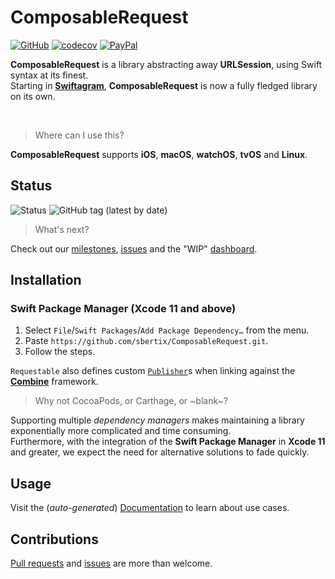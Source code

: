 # ComposableRequest
[![GitHub](https://img.shields.io/github/license/sbertix/ComposableRequest)](LICENSE)
[![codecov](https://codecov.io/gh/sbertix/ComposableRequest/branch/master/graph/badge.svg)](https://codecov.io/gh/sbertix/ComposableRequest) [![PayPal](https://img.shields.io/badge/support-PayPal-blue?style=flat&logo=paypal)](https://www.paypal.me/sbertix)

**ComposableRequest** is a library abstracting away **URLSession**, using Swift syntax at its finest.\
Starting in [**Swiftagram**](https://github.com/sbertix/Swiftagram), **ComposableRequest** is now a fully fledged library on its own.

<br/>

> Where can I use this?

**ComposableRequest** supports **iOS**, **macOS**, **watchOS**, **tvOS** and **Linux**.

## Status
![Status](https://github.com/sbertix/ComposableRequest/workflows/master/badge.svg)
![GitHub tag (latest by date)](https://img.shields.io/github/v/tag/sbertix/ComposableRequest)

> What's next?

Check out our [milestones](https://github.com/sbertix/ComposableRequest/milestones), [issues](https://github.com/sbertix/ComposableRequests/issues) and the "WIP" [dashboard](https://github.com/sbertix/ComposableRequest/projects/1).

## Installation
### Swift Package Manager (Xcode 11 and above)
1. Select `File`/`Swift Packages`/`Add Package Dependency…` from the menu.
1. Paste `https://github.com/sbertix/ComposableRequest.git`.
1. Follow the steps.

`Requestable` also defines custom [`Publisher`](https://sbertix.github.io/ComposableRequest/Structs/PaginatablePublisher.html)s when linking against the [**Combine**](https://developer.apple.com/documentation/combine) framework.

> Why not CocoaPods, or Carthage, or ~blank~?

Supporting multiple _dependency managers_ makes maintaining a library exponentially more complicated and time consuming.\
Furthermore, with the integration of the **Swift Package Manager** in **Xcode 11** and greater, we expect the need for alternative solutions to fade quickly.

## Usage
Visit the (_auto-generated_) [Documentation](https://sbertix.github.io/ComposableRequest) to learn about use cases.  

## Contributions
[Pull requests](https://github.com/sbertix/ComposableRequest/pulls) and [issues](https://github.com/sbertix/ComposableRequest/issues) are more than welcome.
